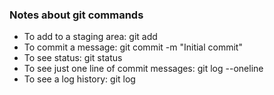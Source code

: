 ### Notes about git commands

- To add to a staging area: git add
- To commit a message: git commit -m "Initial commit"
- To see status: git status
- To see just one line of commit messages: git log --oneline
- To see a log history: git log